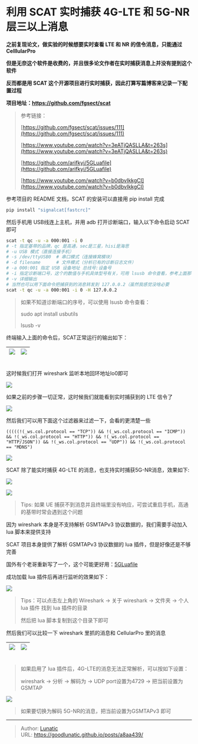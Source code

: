 # 利用 SCAT 实时捕获 4G-LTE 和 5G-NR 层三以上消息


**之前复现论文，做实验的时候想要实时查看 LTE 和 NR 的信令消息，只能通过 CelllularPro**

**但是无奈这个软件是收费的，并且很多论文作者在实时捕获消息上并没有提到这个软件**

**反而都是用 SCAT 这个开源项目进行实时捕获，因此打算写篇博客来记录一下配置过程**

<!--more-->

**项目地址：https://github.com/fgsect/scat**

> 参考链接： 
> 
> [https://github.com/fgsect/scat/issues/111](https://github.com/fgsect/scat/issues/111) 
> 
> [https://www.youtube.com/watch?v=3eATjQASLLA&t=263s](https://www.youtube.com/watch?v=3eATjQASLLA&t=263s)
> 
> [https://github.com/arifkyi/5GLuafile](https://github.com/arifkyi/5GLuafile)
> 
> [https://www.youtube.com/watch?v=b0dbvIkkgCI](https://www.youtube.com/watch?v=b0dbvIkkgCI)

参考项目的 README 文档，SCAT 的安装可以直接用 pip install 完成

```bash
pip install "signalcat[fastcrc]"
```

然后手机用 USB线连上主机，并用 adb 打开诊断端口，输入以下命令启动 SCAT 即可

```bash
scat -t qc -u -a 000:001 -i 0
# -t 指定基带的品牌，qc 是高通，sec是三星，hisi是海思
# -u USB 模式（直接连接手机）
# -s /dev/ttyUSB0  # 串口模式（连接蜂窝模块）
# -d filename      # 文件模式（分析已有的诊断日志文件）
# -a 000:001 指定 USB 设备地址 总线号:设备号
# -i 指定诊断端口号，这个的数值与手机具体型号有关，可用 lsusb 命令查看，参考上面那个 youtube 视频
# -v 详细输出
# 当然也可以用下面命令把捕获到的消息转发到 127.0.0.2（虽然我感觉没啥必要 
scat -t qc -u -a 000:001 -i 0 -H 127.0.0.2
```

> 如果不知道诊断端口的序号，可以使用 lsusb 命令查看：
> 
> sudo apt install usbutils
> 
> lsusb -v

终端输入上面的命令后，SCAT正常运行的输出如下：

| ![](imgs/image-20250925124737400.png)<br><br> | ![](imgs/image-20250925124744184.png)<br><br> |
| :-------------------------------------------: | :-------------------------------------------: |

这时候我们打开 wireshark 监听本地回环地址lo0即可

![](imgs/image-20250925124811886.png)

如果之前的步骤一切正常，这时候我们就能看到实时捕获到的 LTE 信令了

![](imgs/image-20250925124830553.png)

然后我们可以用下面这个过滤器来过滤一下，会看的更清楚一些

```
(((((!(_ws.col.protocol == "TCP")) && !(_ws.col.protocol == "ICMP")) && !(_ws.col.protocol == "HTTP")) && !(_ws.col.protocol == "HTTP/JSON")) && !(_ws.col.protocol == "UDP")) && !(_ws.col.protocol == "MDNS")
```

![](imgs/image-20250925124849280.png)

SCAT 除了能实时捕获 4G-LTE 的消息，也支持实时捕获5G-NR消息，效果如下:

![](imgs/image-20250925124921439.png)

![](imgs/image-20250925124929074.png)

> Tips: 如果 UE 捕获不到消息并且终端里没有响应，可尝试重启手机，高通的基带时常会遇到这个问题

因为 wireshark 本身是不支持解析 GSMTAPv3 协议数据的，我们需要手动加入 lua 脚本来提供支持

SCAT 项目本身提供了解析 GSMTAPv3 协议数据的 lua 插件，但是好像还是不够完善

国外有个老哥重新写了一个，这个可能更好用：[5GLuafile](https://github.com/arifkyi/5GLuafile)

成功加载 lua 插件后再进行监听的效果如下：

![](imgs/image-20250925125631596.png)

> Tips：可以点击左上角的 Wireshark -> 关于 wireshark -> 文件夹 -> 个人 lua 插件 找到 lua 插件的目录
> 
> 然后把 lua 脚本复制到这个目录下即可 

然后我们可以比较一下 wireshark 里抓的消息和 CellularPro 里的消息

| ![](imgs/image-20250925125710802.png)<br><br> | ![](imgs/image-20250925125717901.png)<br><br> |
| :-------------------------------------------: | :-------------------------------------------: |

> 如果启用了 lua 插件后，4G-LTE的消息无法正常解析，可以按如下设置：  
> 
> wireshark -> 分析 -> 解码为 -> UDP port设置为4729 -> 把当前设置为 GSMTAP

![](imgs/image-20250925125756661.png)

> 如果要切换为解码 5G-NR的消息，把当前设置为GSMTAPv3 即可




---

> Author: [Lunatic](https://goodlunatic.github.io)  
> URL: https://goodlunatic.github.io/posts/a8aa439/  

